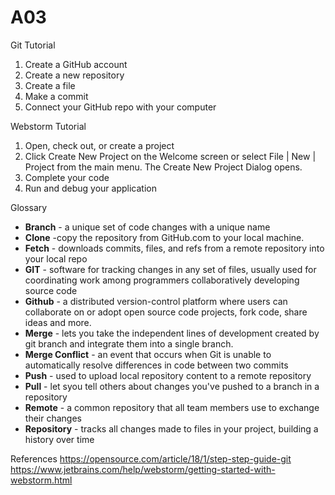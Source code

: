 # A03
Git Tutorial
1. Create a GitHub account
2. Create a new repository
3. Create a file
4. Make a commit
5. Connect your GitHub repo with your computer

Webstorm Tutorial
1. Open, check out, or create a project
2. Click Create New Project on the Welcome screen or select File | New | Project from the main menu. The Create New Project Dialog opens.
3. Complete your code
4. Run and debug your application

Glossary
* **Branch** - a unique set of code changes with a unique name
* **Clone** -copy the repository from GitHub.com to your local machine.
* **Fetch** - downloads commits, files, and refs from a remote repository into your local repo
* **GIT** - software for tracking changes in any set of files, usually used for coordinating work among programmers collaboratively developing source code
* **Github** - a distributed version-control platform where users can collaborate on or adopt open source code projects, fork code, share ideas and more.
* **Merge** - lets you take the independent lines of development created by git branch and integrate them into a single branch.
* **Merge Conflict** - an event that occurs when Git is unable to automatically resolve differences in code between two commits
* **Push** - used to upload local repository content to a remote repository
* **Pull** - let syou tell others about changes you've pushed to a branch in a repository
* **Remote** - a common repository that all team members use to exchange their changes
* **Repository** -  tracks all changes made to files in your project, building a history over time

References
https://opensource.com/article/18/1/step-step-guide-git
https://www.jetbrains.com/help/webstorm/getting-started-with-webstorm.html
